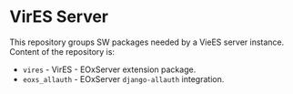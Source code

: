 # VirES Server
This repository groups SW packages needed by a VieES server instance. 
Content of the repository is:
 
* `vires` - VirES - EOxServer extension package.
* `eoxs_allauth` - EOxServer `django-allauth` integration. 
